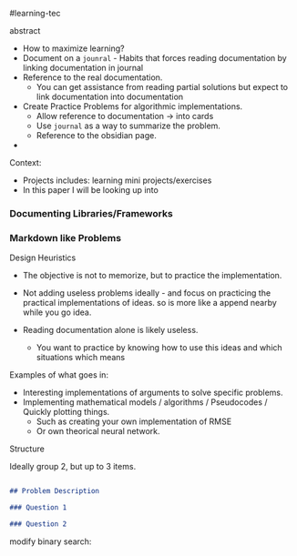#learning-tec


abstract
- How to maximize learning?
- Document on a `jounral`
		- Habits that forces reading documentation by linking documentation in journal
- Reference to the real documentation.
	- You can get assistance from reading partial solutions but expect to link documentation into documentation
- Create Practice Problems for algorithmic implementations.
	- Allow reference to documentation -> into cards
	- Use `journal` as a way to summarize the problem.
	- Reference to the obsidian page.
- 

Context: 
- Projects includes: learning mini projects/exercises
- In this paper I will be looking up into 


### Documenting Libraries/Frameworks



### Markdown like Problems

Design Heuristics
- The objective is not to memorize, but to practice the implementation.
- Not adding useless problems ideally - and focus on practicing the practical implementations of ideas. so is more like a append nearby while you go idea.

- Reading documentation alone is likely useless.
	- You want to practice by knowing how to use this ideas and which situations which means



Examples of what goes in:
- Interesting implementations of arguments to solve specific problems.
- Implementing mathematical models / algorithms / Pseudocodes / Quickly plotting things.
	- Such as creating your own implementation of RMSE
	- Or own theorical neural network.


Structure

Ideally group 2, but up to 3 items. 

```md

## Problem Description

### Question 1

### Question 2

```

modify binary search: